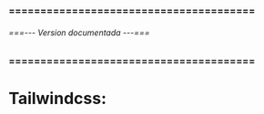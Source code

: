### ======================================= ###
###### ===--- Version documentada ---=== ######
### ======================================= ###

# Tailwindcss: [](3.4)